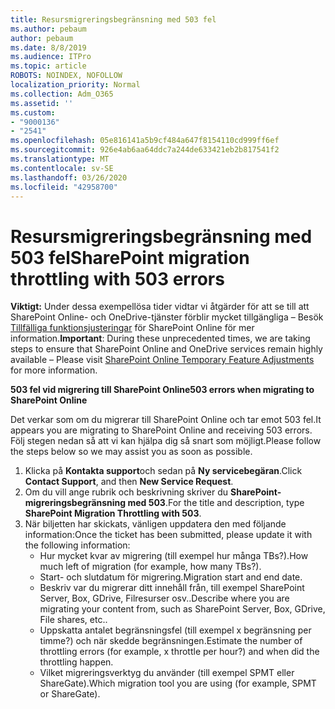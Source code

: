 ```yaml
---
title: Resursmigreringsbegränsning med 503 fel
ms.author: pebaum
author: pebaum
ms.date: 8/8/2019
ms.audience: ITPro
ms.topic: article
ROBOTS: NOINDEX, NOFOLLOW
localization_priority: Normal
ms.collection: Adm_O365
ms.assetid: ''
ms.custom:
- "9000136"
- "2541"
ms.openlocfilehash: 05e816141a5b9cf484a647f8154110cd999ff6ef
ms.sourcegitcommit: 926e4ab6aa64ddc7a244de633421eb2b817541f2
ms.translationtype: MT
ms.contentlocale: sv-SE
ms.lasthandoff: 03/26/2020
ms.locfileid: "42958700"
---
```

# <a name="sharepoint-migration-throttling-with-503-errors"></a><span data-ttu-id="ca1a7-102">Resursmigreringsbegränsning med 503 fel</span><span class="sxs-lookup"><span data-stu-id="ca1a7-102">SharePoint migration throttling with 503 errors</span></span>

<span data-ttu-id="ca1a7-103">**Viktigt:** Under dessa exempellösa tider vidtar vi åtgärder för att se till att SharePoint Online- och OneDrive-tjänster förblir mycket tillgängliga – Besök [Tillfälliga funktionsjusteringar](https://aka.ms/ODSPAdjustments) för SharePoint Online för mer information.</span><span class="sxs-lookup"><span data-stu-id="ca1a7-103">**Important**: During these unprecedented times, we are taking steps to ensure that SharePoint Online and OneDrive services remain highly available – Please visit [SharePoint Online Temporary Feature Adjustments](https://aka.ms/ODSPAdjustments) for more information.</span></span>

<span data-ttu-id="ca1a7-104">**503 fel vid migrering till SharePoint Online**</span><span class="sxs-lookup"><span data-stu-id="ca1a7-104">**503 errors when migrating to SharePoint Online**</span></span>

<span data-ttu-id="ca1a7-105">Det verkar som om du migrerar till SharePoint Online och tar emot 503 fel.</span><span class="sxs-lookup"><span data-stu-id="ca1a7-105">It appears you are migrating to SharePoint Online and receiving 503 errors.</span></span> <span data-ttu-id="ca1a7-106">Följ stegen nedan så att vi kan hjälpa dig så snart som möjligt.</span><span class="sxs-lookup"><span data-stu-id="ca1a7-106">Please follow the steps below so we may assist you as soon as possible.</span></span> 

1. <span data-ttu-id="ca1a7-107">Klicka på **Kontakta support**och sedan på **Ny servicebegäran**.</span><span class="sxs-lookup"><span data-stu-id="ca1a7-107">Click **Contact Support**, and then **New Service Request**.</span></span>
2. <span data-ttu-id="ca1a7-108">Om du vill ange rubrik och beskrivning skriver du **SharePoint-migreringsbegränsning med 503**.</span><span class="sxs-lookup"><span data-stu-id="ca1a7-108">For the title and description, type **SharePoint Migration Throttling with 503**.</span></span>
3. <span data-ttu-id="ca1a7-109">När biljetten har skickats, vänligen uppdatera den med följande information:</span><span class="sxs-lookup"><span data-stu-id="ca1a7-109">Once the ticket has been submitted, please update it with the following information:</span></span>
    - <span data-ttu-id="ca1a7-110">Hur mycket kvar av migrering (till exempel hur många TBs?).</span><span class="sxs-lookup"><span data-stu-id="ca1a7-110">How much left of migration (for example, how many TBs?).</span></span>
    - <span data-ttu-id="ca1a7-111">Start- och slutdatum för migrering.</span><span class="sxs-lookup"><span data-stu-id="ca1a7-111">Migration start and end date.</span></span>
    - <span data-ttu-id="ca1a7-112">Beskriv var du migrerar ditt innehåll från, till exempel SharePoint Server, Box, GDrive, Filresurser osv..</span><span class="sxs-lookup"><span data-stu-id="ca1a7-112">Describe where you are migrating your content from, such as SharePoint Server, Box, GDrive, File shares, etc..</span></span>
    - <span data-ttu-id="ca1a7-113">Uppskatta antalet begränsningsfel (till exempel x begränsning per timme?) och när skedde begränsningen.</span><span class="sxs-lookup"><span data-stu-id="ca1a7-113">Estimate the number of throttling errors (for example, x throttle per hour?) and when did the throttling happen.</span></span>
    - <span data-ttu-id="ca1a7-114">Vilket migreringsverktyg du använder (till exempel SPMT eller ShareGate).</span><span class="sxs-lookup"><span data-stu-id="ca1a7-114">Which migration tool you are using (for example, SPMT or ShareGate).</span></span>


